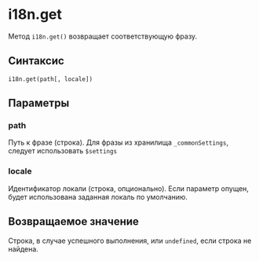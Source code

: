 # i18n.get

Метод `i18n.get()` возвращает соответствующую фразу.  

## Синтаксис  

```
i18n.get(path[, locale])
```  

## Параметры

### path
Путь к фразе (строка). Для фразы из хранилища `_commonSettings`, следует использовать `$settings`  

### locale    
Идентификатор локали (строка, опционально). Если параметр опущен, будет использована заданная локаль по умолчанию.  

## Возвращаемое значение

Строка, в случае успешного выполнения, или `undefined`, если строка не найдена.  
